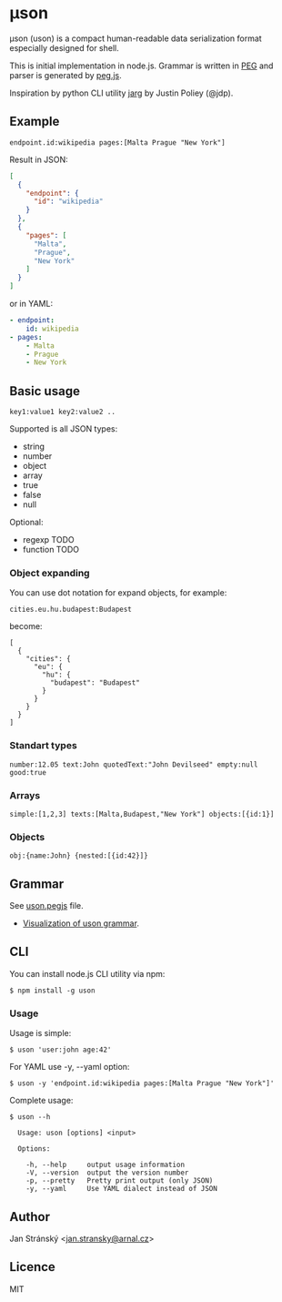 # μson
μson (uson) is a compact human-readable data serialization format especially designed for shell.

This is initial implementation in node.js. Grammar is written in [PEG](http://en.wikipedia.org/wiki/Parsing_expression_grammar) and parser is generated by [peg.js](http://pegjs.org/).

Inspiration by python CLI utility [jarg](https://github.com/jdp/jarg) by Justin Poliey (@jdp).

## Example
```
endpoint.id:wikipedia pages:[Malta Prague "New York"]
```

Result in JSON:
```json
[
  {
    "endpoint": {
      "id": "wikipedia"
    }
  },
  {
    "pages": [
      "Malta",
      "Prague",
      "New York"
    ]
  }
]
```

or in YAML:
```yaml
- endpoint:
    id: wikipedia
- pages:
    - Malta
    - Prague
    - New York
```


## Basic usage

```
key1:value1 key2:value2 ..
```

Supported is all JSON types:
* string
* number
* object
* array
* true
* false
* null

Optional:
* regexp TODO
* function TODO

### Object expanding

You can use dot notation for expand objects, for example:

```
cities.eu.hu.budapest:Budapest
```

become:
```
[
  {
    "cities": {
      "eu": {
        "hu": {
          "budapest": "Budapest"
        }
      }
    }
  }
]
```

### Standart types

```
number:12.05 text:John quotedText:"John Devilseed" empty:null good:true
```

### Arrays

```
simple:[1,2,3] texts:[Malta,Budapest,"New York"] objects:[{id:1}]
```

### Objects

```
obj:{name:John} {nested:[{id:42}]}
```

## Grammar
See [uson.pegjs](uson.pegjs) file.

* [Visualization of uson grammar](http://dundalek.com/GrammKit/#https://raw.githubusercontent.com/burningtree/uson/master/uson.pegjs).

## CLI

You can install node.js CLI utility via npm:
```
$ npm install -g uson
```

### Usage
Usage is simple:

```
$ uson 'user:john age:42'
```

For YAML use -y, --yaml option:
```
$ uson -y 'endpoint.id:wikipedia pages:[Malta Prague "New York"]'
```

Complete usage:
```
$ uson --h

  Usage: uson [options] <input>

  Options:

    -h, --help     output usage information
    -V, --version  output the version number
    -p, --pretty   Pretty print output (only JSON)
    -y, --yaml     Use YAML dialect instead of JSON
```

## Author
Jan Stránský &lt;jan.stransky@arnal.cz&gt;

## Licence
MIT

